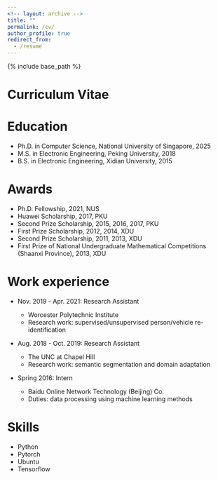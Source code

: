 ```yaml
---
<!-- layout: archive -->
title: ""
permalink: /cv/
author_profile: true
redirect_from:
  - /resume
---
```


{% include base_path %}

# <i class="fa fa-fw fa-file "></i> Curriculum Vitae #

Education
======
* Ph.D. in Computer Science, National University of Singapore, 2025
* M.S.  in Electronic Engineering, Peking University, 2018
* B.S.  in Electronic Engineering, Xidian University, 2015

Awards
======
* Ph.D. Fellowship, 2021, NUS
*	Huawei Scholarship, 2017, PKU
*	Second Prize Scholarship, 2015, 2016, 2017, PKU
*	First Prize Scholarship, 2012, 2014, XDU 
*	Second Prize Scholarship, 2011, 2013, XDU 
*	First Prize of National Undergraduate Mathematical Competitions (Shaanxi Province), 2013, XDU

Work experience
======
* Nov. 2019 - Apr. 2021: Research Assistant
  * Worcester Polytechnic Institute
  * Research work: supervised/unsupervised person/vehicle re-identification

* Aug. 2018 - Oct. 2019: Research Assistant
  * The UNC at Chapel Hill
  * Research work: semantic segmentation and domain adaptation

* Spring 2016: Intern
  * Baidu Online Network Technology (Beijing) Co.
  * Duties: data processing using machine learning methods
  
Skills
======
* Python
* Pytorch
* Ubuntu
* Tensorflow
